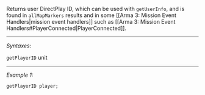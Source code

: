 Returns user DirectPlay ID, which can be used with `getUserInfo`, and is found in `allMapMarkers` results and in some [[Arma 3: Mission Event Handlers|mission event handlers]] such as [[Arma 3: Mission Event Handlers#PlayerConnected|PlayerConnected]].


---
*Syntaxes:*

`getPlayerID` unit

---
*Example 1:*

```sqf
getPlayerID player;
```